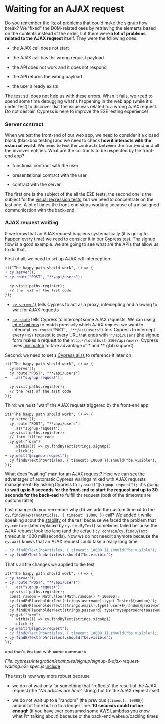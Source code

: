 # Waiting for an AJAX request

Do you remember the [list of problems](utility-in-case-of-failure.md#error-feedback) that could make the signup flow break? We "fixed" the DOM-related ones by retrieving the elements based on the contents instead of the order, but there were **a lot of problems related to the AJAX request** itself. They were the following ones:

- the AJAX call does not start

- the AJAX call has the wrong request payload

- the API does not work and it does not respond

- the API returns the wrong payload

- the user already exists

The test still does not help us with these errors. When it fails, we need to spend some time debugging what's happening in the web app (while it's under test) to discover that the issue was related to a wrong AJAX request... Do not despair, Cypress is here to improve the E2E testing experience!

### Server contract

When we test the front-end of our web app, we need to consider it a closed block (blackbox testing) and we need to check **how it interacts with the external world**. We need to test the contracts between the front-end and all the involved entities. What are the contracts to be respected by the front-end app?

- functional contract with the user

- presentational contract with the user

- contract with the server

The first one is the subject of the all the E2E tests, the second one is the subject for the [visual regression tests](visual-regression-testing.md), but we need to concentrate on the last one. A lot of times the front-end stops working because of a misaligned communication with the back-end.

### AJAX request waiting

If we know that an AJAX request happens systematically (it is going to happen every time) we need to consider it in our Cypress test. The signup flow is a good example. We are going to see what are the APIs that allow us to do that.

First of all, we need to set up AJAX call interception:

```diff
it("The happy path should work", () => {
+ cy.server();
+ cy.route("POST", "**/api/users");

  cy.visit(paths.register);
  // the rest of the test code
});
```

- [`cy.server()`](https://docs.cypress.io/api/commands/server.html) tells Cypress to act as a proxy, intercepting and allowing to wait for AJAX requests

- [`cy.route`](https://docs.cypress.io/api/commands/route.html) tells Cypress to intercept some AJAX requests. We can use [a lot of options](https://docs.cypress.io/api/commands/route.html#Arguments) to match precisely which AJAX request we want to intercept. `cy.route("POST", "**/api/users")` tells Cypress to intercept every `POST` request to every URL that ends with `**/api/users` (the signup form makes a request to the `http://localhost:3100/api/users`, Cypress uses [minimatch](https://github.com/isaacs/minimatch) to take advantage of \* and \*\* glob support).

Second: we need to set a [Cypress alias](https://docs.cypress.io/guides/core-concepts/variables-and-aliases.html) to reference it later on

```diff
it("The happy path should work", () => {
  cy.server();
  cy.route("POST", "**/api/users")
+   .as("signup-request");

  cy.visit(paths.register);
  // the rest of the test code
});
```

Third: we must "wait" the AJAX request triggered by the front-end app

```diff
it("The happy path should work", () => {
  cy.server();
  cy.route("POST", "**/api/users")
    .as("signup-request");
  cy.visit(paths.register);
  // form filling code
  cy.get("form")
    .within(() => cy.findByText(strings.signUp))
    .click();
+ cy.wait("@signup-request");
  cy.findByText(noArticles, { timeout: 10000 }).should("be.visible");
});
```

What does "waiting" main for an AJAX request? Here we can see the advantages of automatic Cypress waitings mixed with AJAX requests management! By asking Cypress to `cy.wait("@signup-request");`, it's going to **wait up to 5 seconds for the front-end to start the request and up to 30 seconds for the back-end** to fulfill the request (both of the timeouts are customizable).

Last change: do you remember why did we add the custom timeout to the `cy.findByText(noArticles, { timeout: 10000 })` call? We added it while speaking about the [stability](e2e-test-defects-stability.md) of the test because we faced the problem that `cy.contain` (later replaced by `cy.findByText`) sometimes failed because the AJAX request took too long (and the default `cy.contain`/`cy.findByText` timeout is 4000 milliseconds). Now we do not need it anymore because the `cy.wait` knows that an AJAX request could take a really long time!

```diff
- cy.findByText(noArticles, { timeout: 10000 }).should("be.visible");
+ cy.findByText(noArticles).should("be.visible");
```

That's all the changes we applied to the test

```diff
it("The happy path should work", () => {
+ cy.server();
+ cy.route("POST", "**/api/users")
+   .as("signup-request");
  cy.visit(paths.register);
  const random = Math.floor(Math.random() * 100000);
  cy.findByPlaceholderText(strings.username).type(`Tester${random}`);
  cy.findByPlaceholderText(strings.email).type(`user+${random}@realworld.io`);
  cy.findByPlaceholderText(strings.password).type("mysupersecretpassword");
  cy.get("form")
    .within(() => cy.findByText(strings.signUp))
    .click();
+ cy.wait("@signup-request");
- cy.findByText(noArticles, { timeout: 10000 }).should("be.visible");
+ cy.findByText(noArticles).should("be.visible");
});
```

and that's the test with some comments

<i>File: cypress/integration/examples/signup/signup-6-ajax-request-waiting.e2e.spec.js</i>
[include](../cypress/integration/examples/signup/signup-6-ajax-request-waiting.e2e.spec.js)

The test is now way more robust because

- we do not wait only for something that "reflects" the result of the AJAX request (the "_No articles are here_" string) but for the AJAX request itself

- we do not wait up to a "random" (the previous `{timeout: 10000}`) amount of time but up to a longer time. **10 seconds could not be enough** (if you have ever consumed some AWS Lambdas you know what I'm talking about) because of the back-end wakeup/caching times

